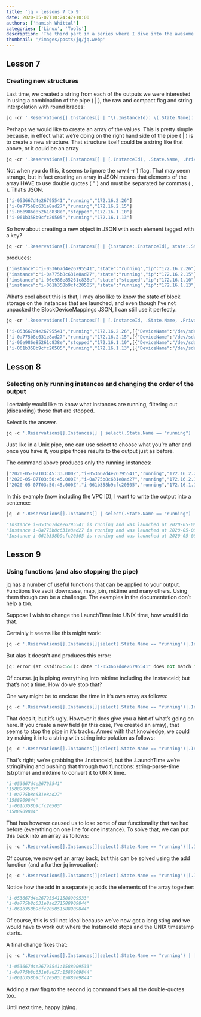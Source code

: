```yaml
---
title: 'jq - lessons 7 to 9'
date: 2020-05-07T10:24:47+10:00
authors: ['Hamish Whittal']
categories: ['Linux', 'Tools']
description: 'The third part in a series where I dive into the awesome things one can do with JQ.'
thumbnail: '/images/posts/jq/jq.webp'
---
```


## Lesson 7

### Creating new structures

Last time, we created a string from each of the outputs we were interested in using a combination of the pipe ( | ), the raw and compact
flag and string interpolation with round braces:

```python
jq -cr '.Reservations[].Instances[] | "\(.InstanceId): \(.State.Name): \(.PrivateIpAddress)"'
```

Perhaps we would like to create an array of the values. This is pretty simple because, in effect what we’re doing on the right hand side of the pipe ( | ) is to create a
new structure. That structure itself could be a string like that above, or it could be an array

```python
jq -cr '.Reservations[].Instances[] | [.InstanceId), .State.Name, .PrivateIpAddress]'
```

Not when you do this, it seems to ignore the raw ( -r ) flag. That may seem strange, but in fact creating an array in JSON means that elements of the array HAVE to
use double quotes ( " ) and must be separated by commas ( , ). That’s JSON.

```python
["i-053667d4e26795541","running","172.16.2.26"]
["i-0a775b8c631e8ad27","running","172.16.2.15"]
["i-06e986e85261c838e","stopped","172.16.1.10"]
["i-061b358b9cfc20505","running","172.16.1.13"]
```

So how about creating a new object in JSON with each element tagged with a key?

```python
jq -cr '.Reservations[].Instances[] | {instance:.InstanceId), state:.State.Name, ip:.PrivateIpAddress}'
```

produces:

```python
{"instance":"i-053667d4e26795541","state":"running","ip":"172.16.2.26"}
{"instance":"i-0a775b8c631e8ad27","state":"running","ip":"172.16.2.15"}
{"instance":"i-06e986e85261c838e","state":"stopped","ip":"172.16.1.10"}
{"instance":"i-061b358b9cfc20505","state":"running","ip":"172.16.1.13"}
```

What’s cool about this is that, I may also like to know the state of block storage on the instances that are launched, and even though I’ve not unpacked the BlockDeviceMappings JSON, I can still use it perfectly:

```python
jq -cr '.Reservations[].Instances[] | [.InstanceId, .State.Name, .PrivateIpAddress, .BlockDeviceMappings]'
```

```python
["i-053667d4e26795541","running","172.16.2.26",[{"DeviceName":"/dev/sda1","Ebs":{"AttachTime":"2019-06-21T15:24:29.000Z","DeleteOnTermination":true,"Status":"attached","VolumeId":"vol-05dec31f2e74067b0"}}]]
["i-0a775b8c631e8ad27","running","172.16.2.15",[{"DeviceName":"/dev/sda1","Ebs":{"AttachTime":"2019-10-11T15:18:37.000Z","DeleteOnTermination":false,"Status":"attached","VolumeId":"vol-01ca741dc26d7c0f9"}}]]
["i-06e986e85261c838e","stopped","172.16.1.10",[{"DeviceName":"/dev/sda1","Ebs":{"AttachTime":"2020-03-12T08:17:14.000Z","DeleteOnTermination":false,"Status":"attached","VolumeId":"vol-01a80015424546dad"}}]]
["i-061b358b9cfc20505","running","172.16.1.13",[{"DeviceName":"/dev/sda1","Ebs":{"AttachTime":"2020-03-17T10:18:13.000Z","DeleteOnTermination":true,"Status":"attached","VolumeId":"vol-0610ab7fde8c71943"}}]]
```

## Lesson 8

### Selecting only running instances and changing the order of the output

I certainly would like to know what instances are running, filtering out (discarding) those that are stopped.

Select is the answer.

```python
jq -c '.Reservations[].Instances[] | select(.State.Name == "running") | [.LaunchTime, .InstanceId, .State.Name, .PrivateIpAddress]'
```

Just like in a Unix pipe, one can use select to choose what you’re after and once you have it, you pipe those results to the output just as before.

The command above produces only the running instances:

```python
["2020-05-07T03:45:33.000Z","i-053667d4e26795541","running","172.16.2.26"]
["2020-05-07T03:50:45.000Z","i-0a775b8c631e8ad27","running","172.16.2.15"]
["2020-05-07T03:50:45.000Z","i-061b358b9cfc20505","running","172.16.1.13"]
```

In this example (now including the VPC ID), I want to write the output into a sentence:

```python
jq -c '.Reservations[].Instances[] | select(.State.Name == "running") | "Instance \(.InstanceId) is \(.State.Name) and was launched at \(.LaunchTime). It has \(.PrivateIpAddress) private IP in \(.VpcId)"'
```

```python
"Instance i-053667d4e26795541 is running and was launched at 2020-05-08T03:45:33.000Z. It has 172.16.2.26 private IP in vpc-0c092d552baffc13d"
"Instance i-0a775b8c631e8ad27 is running and was launched at 2020-05-08T03:50:44.000Z. It has 172.16.2.15 private IP in vpc-0c092d552baffc13d"
"Instance i-061b358b9cfc20505 is running and was launched at 2020-05-08T03:50:44.000Z. It has 172.16.1.13 private IP in vpc-0c092d552baffc13d"
```

## Lesson 9

### Using functions (and also stopping the pipe)

jq has a number of useful functions that can be applied to your output. Functions like ascii_downcase, map, join, mktime and many others. Using them though can be a challenge. The examples in the documentation don’t help a ton.

Suppose I wish to change the LaunchTime into UNIX time, how would I do that.

Certainly it seems like this might work:

```python
jq -c '.Reservations[].Instances[]|select(.State.Name == "running")|.InstanceId, .LaunchTime|strptime("%Y-%m-%dT%H:%M:%S.000Z")|mktime'
```

But alas it doesn’t and produces this error:

```python
jq: error (at <stdin>:551): date "i-053667d4e26795541" does not match format "%Y-%m-%dT%H:%M:%S.000Z"
```

Of course. jq is piping everything into mktime including the InstanceId; but that’s not a time. How do we stop that?

One way might be to enclose the time in it’s own array as follows:

```python
jq -c '.Reservations[].Instances[]|select(.State.Name == "running")|.InstanceId, [.LaunchTime|strptime("%Y-%m-%dT%H:%M:%S.000Z")|mktime]'
```

That does it, but it’s ugly. However it does give you a hint of what’s going on here. If you create a new field (in this case, I’ve created an array), that seems to stop the pipe in it’s tracks.
Armed with that knowledge, we could try making it into a string with string interpolation as follows:

```python
jq -c '.Reservations[].Instances[]|select(.State.Name == "running")|.InstanceId, "\(.LaunchTime|strptime("%Y-%m-%dT%H:%M:%S.000Z")|mktime)"'
```

That’s right; we’re grabbing the .InstanceId, but the .LaunchTime we’re stringifying and pushing that through two functions: string-parse-time (strptime) and
mktime to convert it to UNIX time.

```python
"i-053667d4e26795541"
"1588909533"
"i-0a775b8c631e8ad27"
"1588909844"
"i-061b358b9cfc20505"
"1588909844"
```

That has however caused us to lose some of our functionality that we had before (everything on one line for one instance). To solve that, we can put this back into an array as follows:

```python
jq -c '.Reservations[].Instances[]|select(.State.Name == "running")|[.InstanceId, "\(.LaunchTime|strptime("%Y-%m-%dT%H:%M:%S.000Z")|mktime)"]'
```

Of course, we now get an array back, but this can be solved using the add function (and a further jq invocation):

```python
jq -c '.Reservations[].Instances[]|select(.State.Name == "running")|[.InstanceId, "\(.LaunchTime|strptime("%Y-%m-%dT%H:%M:%S.000Z")|mktime)"]'|jq 'add'
```

Notice how the add in a separate jq adds the elements of the array together:

```python
"i-053667d4e267955411588909533"
"i-0a775b8c631e8ad271588909844"
"i-061b358b9cfc205051588909844"
```

Of course, this is still not ideal because we’ve now got a long sting and we would have to work out where the InstanceId stops and the UNIX timestamp starts.

A final change fixes that:

```python
jq -c '.Reservations[].Instances[]|select(.State.Name == "running") | [.InstanceId, ":", "\(.LaunchTime|strptime("%Y-%m-%dT%H:%M:%S.000Z")|mktime)"]' | jq 'add'
```

```python
"i-053667d4e26795541:1588909533"
"i-0a775b8c631e8ad27:1588909844"
"i-061b358b9cfc20505:1588909844"
```

Adding a raw flag to the second jq command fixes all the double-quotes too.

Until next time, happy jq\ing.

